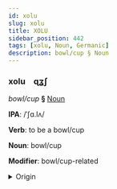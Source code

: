 ```yaml
---
id: xolu
slug: xolu
title: XOLU
sidebar_position: 442
tags: [xolu, Noun, Germanic]
description: bowl/cup § Noun
---
```


### xolu&emsp;<span kind="abugida">ɋʓʃ</span>

*bowl/cup* **§** [Noun](../../tags/Noun)

**IPA**: /ˈʃɑ.lʌ/

**Verb**: to be a bowl/cup

**Noun**: bowl/cup

**Modifier**: bowl/cup-related

<details>
    <summary>Origin</summary>
    German Schale /ˈʃaːlə/<br/>
    <em>Germanic Language Family</em>
</details>